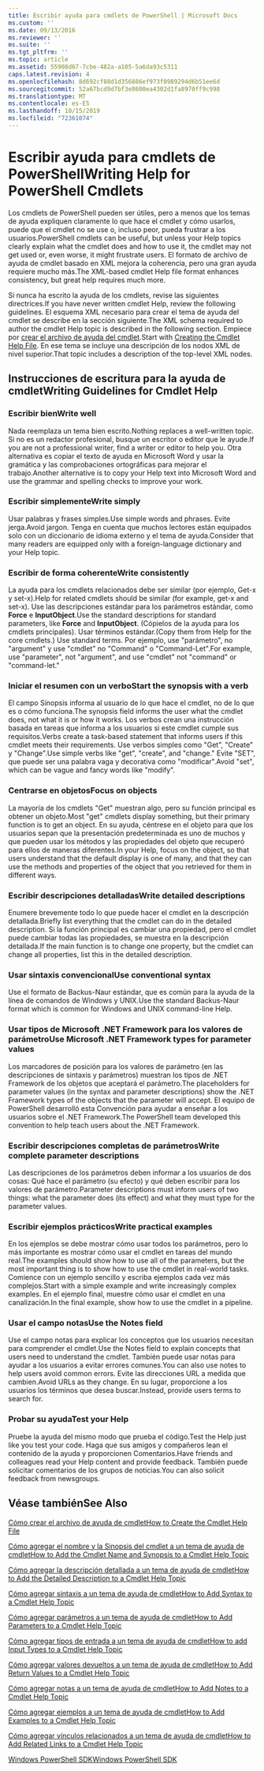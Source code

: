 ```yaml
---
title: Escribir ayuda para cmdlets de PowerShell | Microsoft Docs
ms.custom: ''
ms.date: 09/13/2016
ms.reviewer: ''
ms.suite: ''
ms.tgt_pltfrm: ''
ms.topic: article
ms.assetid: 55908d67-7cbe-482a-a105-5a6da93c5311
caps.latest.revision: 4
ms.openlocfilehash: 8d692cf88d1d356886ef973f0989294d6b51ee6d
ms.sourcegitcommit: 52a67bcd9d7bf3e8600ea4302d1fa8970ff9c998
ms.translationtype: MT
ms.contentlocale: es-ES
ms.lasthandoff: 10/15/2019
ms.locfileid: "72361074"
---
```

# <a name="writing-help-for-powershell-cmdlets"></a><span data-ttu-id="78eef-102">Escribir ayuda para cmdlets de PowerShell</span><span class="sxs-lookup"><span data-stu-id="78eef-102">Writing Help for PowerShell Cmdlets</span></span>

<span data-ttu-id="78eef-103">Los cmdlets de PowerShell pueden ser útiles, pero a menos que los temas de ayuda expliquen claramente lo que hace el cmdlet y cómo usarlos, puede que el cmdlet no se use o, incluso peor, pueda frustrar a los usuarios.</span><span class="sxs-lookup"><span data-stu-id="78eef-103">PowerShell cmdlets can be useful, but unless your Help topics clearly explain what the cmdlet does and how to use it, the cmdlet may not get used or, even worse, it might frustrate users.</span></span>
<span data-ttu-id="78eef-104">El formato de archivo de ayuda de cmdlet basado en XML mejora la coherencia, pero una gran ayuda requiere mucho más.</span><span class="sxs-lookup"><span data-stu-id="78eef-104">The XML-based cmdlet Help file format enhances consistency, but great help requires much more.</span></span>

<span data-ttu-id="78eef-105">Si nunca ha escrito la ayuda de los cmdlets, revise las siguientes directrices.</span><span class="sxs-lookup"><span data-stu-id="78eef-105">If you have never written cmdlet Help, review the following guidelines.</span></span>
<span data-ttu-id="78eef-106">El esquema XML necesario para crear el tema de ayuda del cmdlet se describe en la sección siguiente.</span><span class="sxs-lookup"><span data-stu-id="78eef-106">The XML schema required to author the cmdlet Help topic is described in the following section.</span></span>
<span data-ttu-id="78eef-107">Empiece por [crear el archivo de ayuda del cmdlet](./how-to-create-the-cmdlet-help-file.md).</span><span class="sxs-lookup"><span data-stu-id="78eef-107">Start with [Creating the Cmdlet Help File](./how-to-create-the-cmdlet-help-file.md).</span></span>
<span data-ttu-id="78eef-108">En ese tema se incluye una descripción de los nodos XML de nivel superior.</span><span class="sxs-lookup"><span data-stu-id="78eef-108">That topic includes a description of the top-level XML nodes.</span></span>

## <a name="writing-guidelines-for-cmdlet-help"></a><span data-ttu-id="78eef-109">Instrucciones de escritura para la ayuda de cmdlet</span><span class="sxs-lookup"><span data-stu-id="78eef-109">Writing Guidelines for Cmdlet Help</span></span>

### <a name="write-well"></a><span data-ttu-id="78eef-110">Escribir bien</span><span class="sxs-lookup"><span data-stu-id="78eef-110">Write well</span></span>
<span data-ttu-id="78eef-111">Nada reemplaza un tema bien escrito.</span><span class="sxs-lookup"><span data-stu-id="78eef-111">Nothing replaces a well-written topic.</span></span>
<span data-ttu-id="78eef-112">Si no es un redactor profesional, busque un escritor o editor que le ayude.</span><span class="sxs-lookup"><span data-stu-id="78eef-112">If you are not a professional writer, find a writer or editor to help you.</span></span>
<span data-ttu-id="78eef-113">Otra alternativa es copiar el texto de ayuda en Microsoft Word y usar la gramática y las comprobaciones ortográficas para mejorar el trabajo.</span><span class="sxs-lookup"><span data-stu-id="78eef-113">Another alternative is to copy your Help text into Microsoft Word and use the grammar and spelling checks to improve your work.</span></span>

### <a name="write-simply"></a><span data-ttu-id="78eef-114">Escribir simplemente</span><span class="sxs-lookup"><span data-stu-id="78eef-114">Write simply</span></span>
<span data-ttu-id="78eef-115">Usar palabras y frases simples.</span><span class="sxs-lookup"><span data-stu-id="78eef-115">Use simple words and phrases.</span></span>
<span data-ttu-id="78eef-116">Evite jerga.</span><span class="sxs-lookup"><span data-stu-id="78eef-116">Avoid jargon.</span></span>
<span data-ttu-id="78eef-117">Tenga en cuenta que muchos lectores están equipados solo con un diccionario de idioma externo y el tema de ayuda.</span><span class="sxs-lookup"><span data-stu-id="78eef-117">Consider that many readers are equipped only with a foreign-language dictionary and your Help topic.</span></span>

### <a name="write-consistently"></a><span data-ttu-id="78eef-118">Escribir de forma coherente</span><span class="sxs-lookup"><span data-stu-id="78eef-118">Write consistently</span></span>
<span data-ttu-id="78eef-119">La ayuda para los cmdlets relacionados debe ser similar (por ejemplo, Get-x y set-x).</span><span class="sxs-lookup"><span data-stu-id="78eef-119">Help for related cmdlets should be similar (for example, get-x and set-x).</span></span>
<span data-ttu-id="78eef-120">Use las descripciones estándar para los parámetros estándar, como **Force** e **InputObject**.</span><span class="sxs-lookup"><span data-stu-id="78eef-120">Use the standard descriptions for standard parameters, like **Force** and **InputObject**.</span></span>
<span data-ttu-id="78eef-121">(Cópielos de la ayuda para los cmdlets principales). Usar términos estándar.</span><span class="sxs-lookup"><span data-stu-id="78eef-121">(Copy them from Help for the core cmdlets.) Use standard terms.</span></span>
<span data-ttu-id="78eef-122">Por ejemplo, use "parámetro", no "argument" y use "cmdlet" no "Command" o "Command-Let".</span><span class="sxs-lookup"><span data-stu-id="78eef-122">For example, use "parameter", not "argument", and use "cmdlet" not "command" or "command-let."</span></span>

### <a name="start-the-synopsis-with-a-verb"></a><span data-ttu-id="78eef-123">Iniciar el resumen con un verbo</span><span class="sxs-lookup"><span data-stu-id="78eef-123">Start the synopsis with a verb</span></span>
<span data-ttu-id="78eef-124">El campo Sinopsis informa al usuario de lo que hace el cmdlet, no de lo que es o cómo funciona.</span><span class="sxs-lookup"><span data-stu-id="78eef-124">The synopsis field informs the user what the cmdlet does, not what it is or how it works.</span></span>
<span data-ttu-id="78eef-125">Los verbos crean una instrucción basada en tareas que informa a los usuarios si este cmdlet cumple sus requisitos.</span><span class="sxs-lookup"><span data-stu-id="78eef-125">Verbs create a task-based statement that informs users if this cmdlet meets their requirements.</span></span>
<span data-ttu-id="78eef-126">Use verbos simples como "Get", "Create" y "Change".</span><span class="sxs-lookup"><span data-stu-id="78eef-126">Use simple verbs like "get", "create", and "change."</span></span>
<span data-ttu-id="78eef-127">Evite "SET", que puede ser una palabra vaga y decorativa como "modificar".</span><span class="sxs-lookup"><span data-stu-id="78eef-127">Avoid "set", which can be vague and fancy words like "modify".</span></span>

### <a name="focus-on-objects"></a><span data-ttu-id="78eef-128">Centrarse en objetos</span><span class="sxs-lookup"><span data-stu-id="78eef-128">Focus on objects</span></span>
<span data-ttu-id="78eef-129">La mayoría de los cmdlets "Get" muestran algo, pero su función principal es obtener un objeto.</span><span class="sxs-lookup"><span data-stu-id="78eef-129">Most "get" cmdlets display something, but their primary function is to get an object.</span></span>
<span data-ttu-id="78eef-130">En su ayuda, céntrese en el objeto para que los usuarios sepan que la presentación predeterminada es uno de muchos y que pueden usar los métodos y las propiedades del objeto que recuperó para ellos de maneras diferentes.</span><span class="sxs-lookup"><span data-stu-id="78eef-130">In your Help, focus on the object, so that users understand that the default display is one of many, and that they can use the methods and properties of the object that you retrieved for them in different ways.</span></span>

### <a name="write-detailed-descriptions"></a><span data-ttu-id="78eef-131">Escribir descripciones detalladas</span><span class="sxs-lookup"><span data-stu-id="78eef-131">Write detailed descriptions</span></span>
<span data-ttu-id="78eef-132">Enumere brevemente todo lo que puede hacer el cmdlet en la descripción detallada.</span><span class="sxs-lookup"><span data-stu-id="78eef-132">Briefly list everything that the cmdlet can do in the detailed description.</span></span>
<span data-ttu-id="78eef-133">Si la función principal es cambiar una propiedad, pero el cmdlet puede cambiar todas las propiedades, se muestra en la descripción detallada.</span><span class="sxs-lookup"><span data-stu-id="78eef-133">If the main function is to change one property, but the cmdlet can change all properties, list this in the detailed description.</span></span>

### <a name="use-conventional-syntax"></a><span data-ttu-id="78eef-134">Usar sintaxis convencional</span><span class="sxs-lookup"><span data-stu-id="78eef-134">Use conventional syntax</span></span>
<span data-ttu-id="78eef-135">Use el formato de Backus-Naur estándar, que es común para la ayuda de la línea de comandos de Windows y UNIX.</span><span class="sxs-lookup"><span data-stu-id="78eef-135">Use the standard Backus-Naur format which is common for Windows and UNIX command-line Help.</span></span>

### <a name="use-microsoft-net-framework-types-for-parameter-values"></a><span data-ttu-id="78eef-136">Usar tipos de Microsoft .NET Framework para los valores de parámetro</span><span class="sxs-lookup"><span data-stu-id="78eef-136">Use Microsoft .NET Framework types for parameter values</span></span>
<span data-ttu-id="78eef-137">Los marcadores de posición para los valores de parámetro (en las descripciones de sintaxis y parámetros) muestran los tipos de .NET Framework de los objetos que aceptará el parámetro.</span><span class="sxs-lookup"><span data-stu-id="78eef-137">The placeholders for parameter values (in the syntax and parameter descriptions) show the .NET Framework types of the objects that the parameter will accept.</span></span>
<span data-ttu-id="78eef-138">El equipo de PowerShell desarrolló esta Convención para ayudar a enseñar a los usuarios sobre el .NET Framework.</span><span class="sxs-lookup"><span data-stu-id="78eef-138">The PowerShell team developed this convention to help teach users about the .NET Framework.</span></span>

### <a name="write-complete-parameter-descriptions"></a><span data-ttu-id="78eef-139">Escribir descripciones completas de parámetros</span><span class="sxs-lookup"><span data-stu-id="78eef-139">Write complete parameter descriptions</span></span>
<span data-ttu-id="78eef-140">Las descripciones de los parámetros deben informar a los usuarios de dos cosas: Qué hace el parámetro (su efecto) y qué deben escribir para los valores de parámetro.</span><span class="sxs-lookup"><span data-stu-id="78eef-140">Parameter descriptions must inform users of two things: what the parameter does (its effect) and what they must type for the parameter values.</span></span>

### <a name="write-practical-examples"></a><span data-ttu-id="78eef-141">Escribir ejemplos prácticos</span><span class="sxs-lookup"><span data-stu-id="78eef-141">Write practical examples</span></span>
<span data-ttu-id="78eef-142">En los ejemplos se debe mostrar cómo usar todos los parámetros, pero lo más importante es mostrar cómo usar el cmdlet en tareas del mundo real.</span><span class="sxs-lookup"><span data-stu-id="78eef-142">The examples should show how to use all of the parameters, but the most important thing is to show how to use the cmdlet in real-world tasks.</span></span>
<span data-ttu-id="78eef-143">Comience con un ejemplo sencillo y escriba ejemplos cada vez más complejos.</span><span class="sxs-lookup"><span data-stu-id="78eef-143">Start with a simple example and write increasingly complex examples.</span></span>
<span data-ttu-id="78eef-144">En el ejemplo final, muestre cómo usar el cmdlet en una canalización.</span><span class="sxs-lookup"><span data-stu-id="78eef-144">In the final example, show how to use the cmdlet in a pipeline.</span></span>

### <a name="use-the-notes-field"></a><span data-ttu-id="78eef-145">Usar el campo notas</span><span class="sxs-lookup"><span data-stu-id="78eef-145">Use the Notes field</span></span>
<span data-ttu-id="78eef-146">Use el campo notas para explicar los conceptos que los usuarios necesitan para comprender el cmdlet.</span><span class="sxs-lookup"><span data-stu-id="78eef-146">Use the Notes field to explain concepts that users need to understand the cmdlet.</span></span>
<span data-ttu-id="78eef-147">También puede usar notas para ayudar a los usuarios a evitar errores comunes.</span><span class="sxs-lookup"><span data-stu-id="78eef-147">You can also use notes to help users avoid common errors.</span></span>
<span data-ttu-id="78eef-148">Evite las direcciones URL a medida que cambien.</span><span class="sxs-lookup"><span data-stu-id="78eef-148">Avoid URLs as they change.</span></span>
<span data-ttu-id="78eef-149">En su lugar, proporcione a los usuarios los términos que desea buscar.</span><span class="sxs-lookup"><span data-stu-id="78eef-149">Instead, provide users terms to search for.</span></span>

### <a name="test-your-help"></a><span data-ttu-id="78eef-150">Probar su ayuda</span><span class="sxs-lookup"><span data-stu-id="78eef-150">Test your Help</span></span>
<span data-ttu-id="78eef-151">Pruebe la ayuda del mismo modo que prueba el código.</span><span class="sxs-lookup"><span data-stu-id="78eef-151">Test the Help just like you test your code.</span></span>
<span data-ttu-id="78eef-152">Haga que sus amigos y compañeros lean el contenido de la ayuda y proporcionen Comentarios.</span><span class="sxs-lookup"><span data-stu-id="78eef-152">Have friends and colleagues read your Help content and provide feedback.</span></span>
<span data-ttu-id="78eef-153">También puede solicitar comentarios de los grupos de noticias.</span><span class="sxs-lookup"><span data-stu-id="78eef-153">You can also solicit feedback from newsgroups.</span></span>

## <a name="see-also"></a><span data-ttu-id="78eef-154">Véase también</span><span class="sxs-lookup"><span data-stu-id="78eef-154">See Also</span></span>

 [<span data-ttu-id="78eef-155">Cómo crear el archivo de ayuda de cmdlet</span><span class="sxs-lookup"><span data-stu-id="78eef-155">How to Create the Cmdlet Help File</span></span>](./how-to-create-the-cmdlet-help-file.md)

 [<span data-ttu-id="78eef-156">Cómo agregar el nombre y la Sinopsis del cmdlet a un tema de ayuda de cmdlet</span><span class="sxs-lookup"><span data-stu-id="78eef-156">How to Add the Cmdlet Name and Synopsis to a Cmdlet Help Topic</span></span>](./how-to-add-the-cmdlet-name-and-synopsis-to-a-cmdlet-help-topic.md)

 [<span data-ttu-id="78eef-157">Cómo agregar la descripción detallada a un tema de ayuda de cmdlet</span><span class="sxs-lookup"><span data-stu-id="78eef-157">How to Add the Detailed Description to a Cmdlet Help Topic</span></span>](./how-to-add-a-cmdlet-description.md)

 [<span data-ttu-id="78eef-158">Cómo agregar sintaxis a un tema de ayuda de cmdlet</span><span class="sxs-lookup"><span data-stu-id="78eef-158">How to Add Syntax to a Cmdlet Help Topic</span></span>](./how-to-add-syntax-to-a-cmdlet-help-topic.md)

 [<span data-ttu-id="78eef-159">Cómo agregar parámetros a un tema de ayuda de cmdlet</span><span class="sxs-lookup"><span data-stu-id="78eef-159">How to Add Parameters to a Cmdlet Help Topic</span></span>](./how-to-add-parameter-information.md)

 [<span data-ttu-id="78eef-160">Cómo agregar tipos de entrada a un tema de ayuda de cmdlet</span><span class="sxs-lookup"><span data-stu-id="78eef-160">How to add Input Types to a Cmdlet Help Topic</span></span>](./how-to-add-input-types-to-a-cmdlet-help-topic.md)

 [<span data-ttu-id="78eef-161">Cómo agregar valores devueltos a un tema de ayuda de cmdlet</span><span class="sxs-lookup"><span data-stu-id="78eef-161">How to Add Return Values to a Cmdlet Help Topic</span></span>](./how-to-add-return-values-to-a-cmdlet-help-topic.md)

 [<span data-ttu-id="78eef-162">Cómo agregar notas a un tema de ayuda de cmdlet</span><span class="sxs-lookup"><span data-stu-id="78eef-162">How to Add Notes to a Cmdlet Help Topic</span></span>](./how-to-add-notes-to-a-cmdlet-help-topic.md)

 [<span data-ttu-id="78eef-163">Cómo agregar ejemplos a un tema de ayuda de cmdlet</span><span class="sxs-lookup"><span data-stu-id="78eef-163">How to Add Examples to a Cmdlet Help Topic</span></span>](./how-to-add-examples-to-a-cmdlet-help-topic.md)

 [<span data-ttu-id="78eef-164">Cómo agregar vínculos relacionados a un tema de ayuda de cmdlet</span><span class="sxs-lookup"><span data-stu-id="78eef-164">How to Add Related Links to a Cmdlet Help Topic</span></span>](./how-to-add-related-links-to-a-cmdlet-help-topic.md)

 [<span data-ttu-id="78eef-165">Windows PowerShell SDK</span><span class="sxs-lookup"><span data-stu-id="78eef-165">Windows PowerShell SDK</span></span>](../windows-powershell-reference.md)